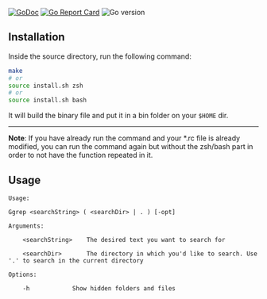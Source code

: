 [![GoDoc](https://godoc.org/github.com/gomarkdown/markdown?status.svg)](https://pkg.go.dev/github.com/sieep-coding/grep-in-go)
[![Go Report Card](https://goreportcard.com/badge/github.com/sieep-coding/grep-in-go)](https://goreportcard.com/report/github.com/sieep-coding/grep-in-go)
![Go version](https://img.shields.io/github/go-mod/go-version/sieep-coding/grep-in-go)


## Installation

Inside the source directory, run the following command:

```sh
make
# or
source install.sh zsh 
# or
source install.sh bash
```
It will build the binary file and put it in a bin folder on your `$HOME` dir.

---

**Note**: If you have already run the command and your *.rc file is already modified, you can run the command again but without the zsh/bash part in order to not have the function repeated in it. 


## Usage

```
Usage:

Ggrep <searchString> ( <searchDir> | . ) [-opt]
	
Arguments:

	<searchString>	  The desired text you want to search for

	<searchDir>   	  The directory in which you'd like to search. Use '.' to search in the current directory

Options:
	
	-h 			  Show hidden folders and files

```
